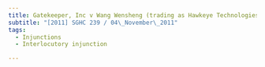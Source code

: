```yaml
---
title: Gatekeeper, Inc v Wang Wensheng (trading as Hawkeye Technologies) 
subtitle: "[2011] SGHC 239 / 04\_November\_2011"
tags:
  - Injunctions
  - Interlocutory injunction

---
```


